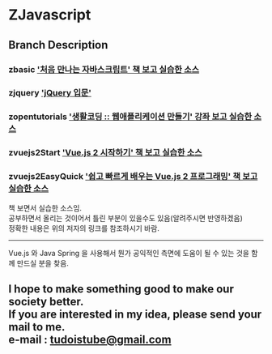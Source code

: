 ZJavascript
============

## Branch Description  

### zbasic ['처음 만나는 자바스크립트' 책 보고 실습한 소스](http://www.yes24.com/24/goods/36154711?scode=032&OzSrank=1 "a good basic book on javascript and jQuery" )  

### zjquery ['jQuery 입문'](http://www.yes24.com/24/goods/7865910?scode=032&OzSrank=5 "a good basic book on jQuery" )  

### zopentutorials ['생활코딩 :: 웹애플리케이션 만들기' 강좌 보고 실습한 소스](https://opentutorials.org/course/1688 "a good basic lecture on javascript and CSS" )  

### zvuejs2Start ['Vue.js 2 시작하기' 책 보고 실습한 소스](http://www.acornpub.co.kr/book/learn-vuejs2 "Learning Vue.js 2 by Olga Filipova" )  

### zvuejs2EasyQuick ['쉽고 빠르게 배우는 Vue.js 2 프로그래밍' 책 보고 실습한 소스](http://www.yes24.com/24/goods/44271600?scode=032&OzSrank=1 "쉽고 빠르게 배우는 Vue.js 2 프로그래밍" )  

    
책 보면서 실습한 소스임.  
공부하면서 올리는 것이어서 틀린 부분이 있을수도 있음(알려주시면 반영하겠음)  
정확한 내용은 위의 저자의 링크를 참조하시기 바람.  

---
Vue.js 와 Java Spring 을 사용해서 뭔가 공익적인 측면에 도움이 될 수 있는 것을
함께 만드실 분을 찾음.

I hope to make something good to make our society better.  
If you are interested in my idea, please send your mail to me.  
e-mail : tudoistube@gmail.com
---
